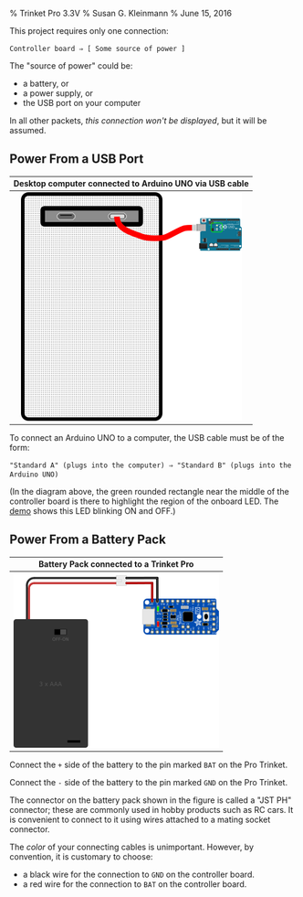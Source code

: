 % Trinket Pro 3.3V
% Susan G. Kleinmann
% June 15, 2016

This project requires only one connection:

    Controller board ⇒ [ Some source of power ]

The "source of power" could be:

* a battery, or 
* a power supply, or 
* the USB port on your computer

In all other packets, *this connection won't be displayed*, but it will
be assumed.

## Power From a USB Port ##

| Desktop computer connected to Arduino UNO via USB cable |
|:-------------------------------------------------------:|
| ![](images/desktop-blink_w_clipmask.svg.png)            |

To connect an Arduino UNO to a computer, the USB cable must be of the form:

    "Standard A" (plugs into the computer) ⇒ "Standard B" (plugs into the Arduino UNO)

(In the diagram above, the green rounded rectangle near the middle of the controller
board is there to highlight the region of the onboard LED. 
The [demo](http:./demo.html) shows this LED blinking ON and OFF.)

## Power From a Battery Pack ##

| Battery Pack connected to a Trinket Pro     |
|:-------------------------------------------:|
| ![](images/trinketpro_w_battery_bb.svg.png) |

Connect the `+` side of the battery to the pin marked `BAT` on the Pro Trinket.

Connect the `-` side of the battery to the pin marked `GND` on the Pro Trinket.

The connector on the battery pack shown in the figure is called a "JST PH" connector; these
are commonly used in hobby products such as RC cars.  It is convenient to connect
to it using wires attached to a mating socket connector.

The *color* of your connecting cables is unimportant.  However, by convention, it is
customary to choose: 

* a black wire for the connection to `GND` on the controller board.  
* a red wire for the connection to `BAT` on the controller board.



